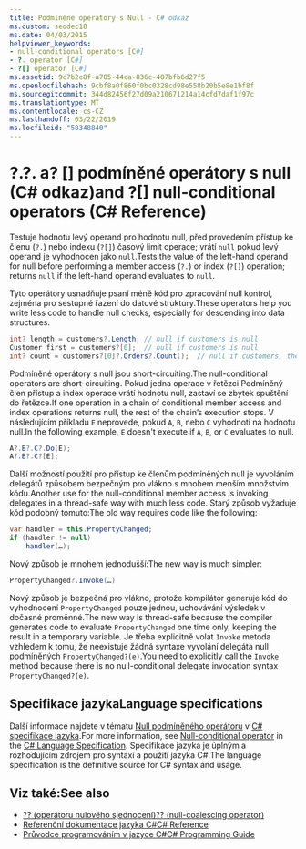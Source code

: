 ```yaml
---
title: Podmíněné operátory s Null - C# odkaz
ms.custom: seodec18
ms.date: 04/03/2015
helpviewer_keywords:
- null-conditional operators [C#]
- ?. operator [C#]
- ?[] operator [C#]
ms.assetid: 9c7b2c8f-a785-44ca-836c-407bfb6d27f5
ms.openlocfilehash: 9cbf8a0f860f0bc0328cd98e558b20b5e8e1bf8f
ms.sourcegitcommit: 344d82456f27d09a210671214a14cfd7daf1f97c
ms.translationtype: MT
ms.contentlocale: cs-CZ
ms.lasthandoff: 03/22/2019
ms.locfileid: "58348840"
---
```

# <a name="-and--null-conditional-operators-c-reference"></a><span data-ttu-id="2155a-102">?.</span><span class="sxs-lookup"><span data-stu-id="2155a-102">?.</span></span> <span data-ttu-id="2155a-103">a? [] podmíněné operátory s null (C# odkaz)</span><span class="sxs-lookup"><span data-stu-id="2155a-103">and ?[] null-conditional operators (C# Reference)</span></span>

<span data-ttu-id="2155a-104">Testuje hodnotu levý operand pro hodnotu null, před provedením přístup ke členu (`?.`) nebo indexu (`?[]`) časový limit operace; vrátí `null` pokud levý operand je vyhodnocen jako `null`.</span><span class="sxs-lookup"><span data-stu-id="2155a-104">Tests the value of the left-hand operand for null before performing a member access (`?.`) or index (`?[]`) operation; returns `null` if the left-hand operand evaluates to `null`.</span></span>

<span data-ttu-id="2155a-105">Tyto operátory usnadňuje psaní méně kód pro zpracování null kontrol, zejména pro sestupné řazení do datové struktury.</span><span class="sxs-lookup"><span data-stu-id="2155a-105">These operators help you write less code to handle null checks, especially for descending into data structures.</span></span>

```csharp
int? length = customers?.Length; // null if customers is null
Customer first = customers?[0];  // null if customers is null
int? count = customers?[0]?.Orders?.Count();  // null if customers, the first customer, or Orders is null
```

<span data-ttu-id="2155a-106">Podmíněné operátory s null jsou short-circuiting.</span><span class="sxs-lookup"><span data-stu-id="2155a-106">The null-conditional operators are short-circuiting.</span></span>  <span data-ttu-id="2155a-107">Pokud jedna operace v řetězci Podmíněný člen přístup a index operace vrátí hodnotu null, zastaví se zbytek spuštění do řetězce.</span><span class="sxs-lookup"><span data-stu-id="2155a-107">If one operation in a chain of conditional member access and index operations returns null, the rest of the chain’s execution stops.</span></span>  <span data-ttu-id="2155a-108">V následujícím příkladu `E` neprovede, pokud `A`, `B`, nebo `C` vyhodnotí na hodnotu null.</span><span class="sxs-lookup"><span data-stu-id="2155a-108">In the following example, `E` doesn't execute if `A`, `B`, or `C` evaluates to null.</span></span>

```csharp
A?.B?.C?.Do(E);
A?.B?.C?[E];
```

<span data-ttu-id="2155a-109">Další možností použití pro přístup ke členům podmíněných null je vyvoláním delegátů způsobem bezpečným pro vlákno s mnohem menším množstvím kódu.</span><span class="sxs-lookup"><span data-stu-id="2155a-109">Another use for the null-conditional member access is invoking delegates in a thread-safe way with much less code.</span></span>  <span data-ttu-id="2155a-110">Starý způsob vyžaduje kód podobný tomuto:</span><span class="sxs-lookup"><span data-stu-id="2155a-110">The old way requires code like the following:</span></span>

```csharp
var handler = this.PropertyChanged;
if (handler != null)
    handler(…);
```

<span data-ttu-id="2155a-111">Nový způsob je mnohem jednodušší:</span><span class="sxs-lookup"><span data-stu-id="2155a-111">The new way is much simpler:</span></span>

```csharp
PropertyChanged?.Invoke(…)
```

<span data-ttu-id="2155a-112">Nový způsob je bezpečná pro vlákno, protože kompilátor generuje kód do vyhodnocení `PropertyChanged` pouze jednou, uchovávání výsledek v dočasné proměnné.</span><span class="sxs-lookup"><span data-stu-id="2155a-112">The new way is thread-safe because the compiler generates code to evaluate `PropertyChanged` one time only, keeping the result in a temporary variable.</span></span> <span data-ttu-id="2155a-113">Je třeba explicitně volat `Invoke` metoda vzhledem k tomu, že neexistuje žádná syntaxe vyvolání delegáta null podmíněných `PropertyChanged?(e)`.</span><span class="sxs-lookup"><span data-stu-id="2155a-113">You need to explicitly call the `Invoke` method because there is no null-conditional delegate invocation syntax `PropertyChanged?(e)`.</span></span>

## <a name="language-specifications"></a><span data-ttu-id="2155a-114">Specifikace jazyka</span><span class="sxs-lookup"><span data-stu-id="2155a-114">Language specifications</span></span>

<span data-ttu-id="2155a-115">Další informace najdete v tématu [Null podmíněného operátoru](~/_csharplang/spec/expressions.md#null-conditional-operator) v [ C# specifikace jazyka](../language-specification/index.md).</span><span class="sxs-lookup"><span data-stu-id="2155a-115">For more information, see [Null-conditional operator](~/_csharplang/spec/expressions.md#null-conditional-operator) in the [C# Language Specification](../language-specification/index.md).</span></span> <span data-ttu-id="2155a-116">Specifikace jazyka je úplným a rozhodujícím zdrojem pro syntaxi a použití jazyka C#.</span><span class="sxs-lookup"><span data-stu-id="2155a-116">The language specification is the definitive source for C# syntax and usage.</span></span>

## <a name="see-also"></a><span data-ttu-id="2155a-117">Viz také:</span><span class="sxs-lookup"><span data-stu-id="2155a-117">See also</span></span>

- [<span data-ttu-id="2155a-118">?? (operátoru nulového sjednocení)</span><span class="sxs-lookup"><span data-stu-id="2155a-118">?? (null-coalescing operator)</span></span>](null-coalescing-operator.md)
- [<span data-ttu-id="2155a-119">Referenční dokumentace jazyka C#</span><span class="sxs-lookup"><span data-stu-id="2155a-119">C# Reference</span></span>](../index.md)
- [<span data-ttu-id="2155a-120">Průvodce programováním v jazyce C#</span><span class="sxs-lookup"><span data-stu-id="2155a-120">C# Programming Guide</span></span>](../../programming-guide/index.md)